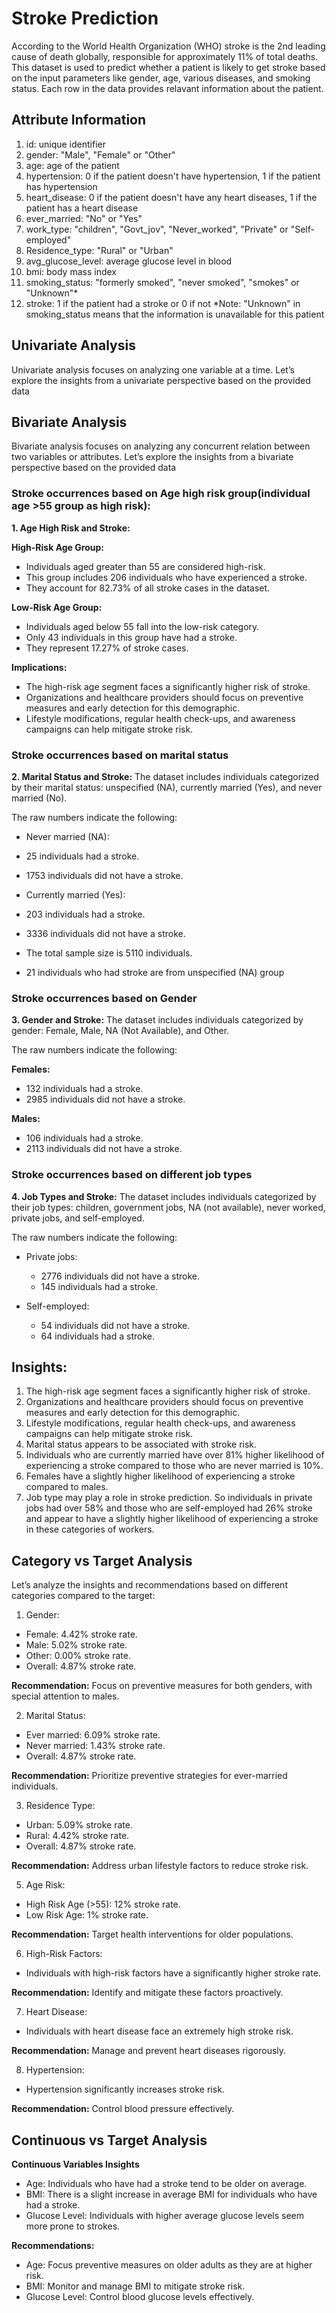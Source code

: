 # Stroke Prediction
According to the World Health Organization (WHO) stroke is the 2nd leading cause of death globally, responsible for approximately 11% of total deaths.
This dataset is used to predict whether a patient is likely to get stroke based on the input parameters like gender, age, various diseases, and smoking status. Each row in the data provides relavant information about the patient.

## Attribute Information
1) id: unique identifier
2) gender: "Male", "Female" or "Other"
3) age: age of the patient
4) hypertension: 0 if the patient doesn't have hypertension, 1 if the patient has hypertension
5) heart_disease: 0 if the patient doesn't have any heart diseases, 1 if the patient has a heart disease
6) ever_married: "No" or "Yes"
7) work_type: "children", "Govt_jov", "Never_worked", "Private" or "Self-employed"
8) Residence_type: "Rural" or "Urban"
9) avg_glucose_level: average glucose level in blood
10) bmi: body mass index
11) smoking_status: "formerly smoked", "never smoked", "smokes" or "Unknown"*
12) stroke: 1 if the patient had a stroke or 0 if not
*Note: "Unknown" in smoking_status means that the information is unavailable for this patient

## Univariate Analysis
Univariate analysis focuses on analyzing one variable at a time. Let’s explore the insights from a univariate perspective based on the provided data

## Bivariate Analysis
Bivariate analysis focuses on analyzing any concurrent relation between two variables or attributes. Let’s explore the insights from a bivariate perspective based on the provided data

### Stroke occurrences based on Age high risk group(individual age >55 group as high risk):

**1.	Age High Risk and Stroke:**

**High-Risk Age Group:**
-	Individuals aged greater than 55 are considered high-risk.
-	This group includes 206 individuals who have experienced a stroke.
-	They account for 82.73% of all stroke cases in the dataset.

**Low-Risk Age Group:**
-	Individuals aged below 55 fall into the low-risk category.
-	Only 43 individuals in this group have had a stroke.
-	They represent 17.27% of stroke cases.

**Implications:**
-	The high-risk age segment faces a significantly higher risk of stroke.
-	Organizations and healthcare providers should focus on preventive measures and early detection for this demographic.
-	Lifestyle modifications, regular health check-ups, and awareness campaigns can help mitigate stroke risk.

### Stroke occurrences based on marital status

**2.	Marital Status and Stroke:**
The dataset includes individuals categorized by their marital status: unspecified (NA), currently married (Yes), and never married (No).

The raw numbers indicate the following:
-	Never married (NA):
  -	25 individuals had a stroke.
  -	1753 individuals did not have a stroke.

-	Currently married (Yes):
  -	203 individuals had a stroke.
  -	3336 individuals did not have a stroke.
- The total sample size is 5110 individuals.
-	21 individuals who had stroke are from unspecified (NA) group

### Stroke occurrences based on Gender

**3.	Gender and Stroke:**
The dataset includes individuals categorized by gender: Female, Male, NA (Not Available), and Other.

The raw numbers indicate the following:

**Females:**
-	132 individuals had a stroke.
-	2985 individuals did not have a stroke.

**Males:**
-	106 individuals had a stroke.
-	2113 individuals did not have a stroke.

### Stroke occurrences based on different job types

**4.	Job Types and Stroke:**
The dataset includes individuals categorized by their job types: children, government jobs, NA (not available), never worked, private jobs, and self-employed.

The raw numbers indicate the following:

- Private jobs:
  -  2776 individuals did not have a stroke.
  -  145 individuals had a stroke.

- Self-employed:
  -  54 individuals did not have a stroke.
  -  64 individuals had a stroke.


## Insights:
1.	The high-risk age segment faces a significantly higher risk of stroke.
2.	Organizations and healthcare providers should focus on preventive measures and early detection for this demographic.
3.	Lifestyle modifications, regular health check-ups, and awareness campaigns can help mitigate stroke risk.
4.	Marital status appears to be associated with stroke risk.
5.	Individuals who are currently married have over 81% higher likelihood of experiencing a stroke compared to those who are never married is 10%.
6.	Females have a slightly higher likelihood of experiencing a stroke compared to males.
7.	Job type may play a role in stroke prediction. So individuals in private jobs  had over 58% and those who are self-employed had 26% stroke and appear to have a slightly higher likelihood of experiencing a stroke in these categories of workers.


## Category vs Target Analysis
Let’s analyze the insights and recommendations based on different categories compared to the target:

1.	Gender:

-	Female: 4.42% stroke rate.
-	Male: 5.02% stroke rate.
-	Other: 0.00% stroke rate.
-	Overall: 4.87% stroke rate.

**Recommendation:** Focus on preventive measures for both genders, with special attention to males.

2.	Marital Status:

-	Ever married: 6.09% stroke rate.
-	Never married: 1.43% stroke rate.
-	Overall: 4.87% stroke rate.

**Recommendation:** Prioritize preventive strategies for ever-married individuals.

3.	Residence Type:

- Urban: 5.09% stroke rate.
-	Rural: 4.42% stroke rate.
-	Overall: 4.87% stroke rate.

**Recommendation:** Address urban lifestyle factors to reduce stroke risk.

5.	Age Risk:

-	High Risk Age (>55): 12% stroke rate.
-	Low Risk Age: 1% stroke rate.

**Recommendation:** Target health interventions for older populations.

6.	High-Risk Factors:
   
- Individuals with high-risk factors have a significantly higher stroke rate.

**Recommendation:** Identify and mitigate these factors proactively.

7.	Heart Disease:
   
-	Individuals with heart disease face an extremely high stroke risk.

**Recommendation:** Manage and prevent heart diseases rigorously.

8.	Hypertension:
   
-	Hypertension significantly increases stroke risk.

**Recommendation:** Control blood pressure effectively.


## Continuous vs Target Analysis

**Continuous Variables Insights**
-	Age: Individuals who have had a stroke tend to be older on average.
-	BMI: There is a slight increase in average BMI for individuals who have had a stroke.
-	Glucose Level: Individuals with higher average glucose levels seem more prone to strokes.

**Recommendations:**
-	Age: Focus preventive measures on older adults as they are at higher risk.
-	BMI: Monitor and manage BMI to mitigate stroke risk.
-	Glucose Level: Control blood glucose levels effectively.
